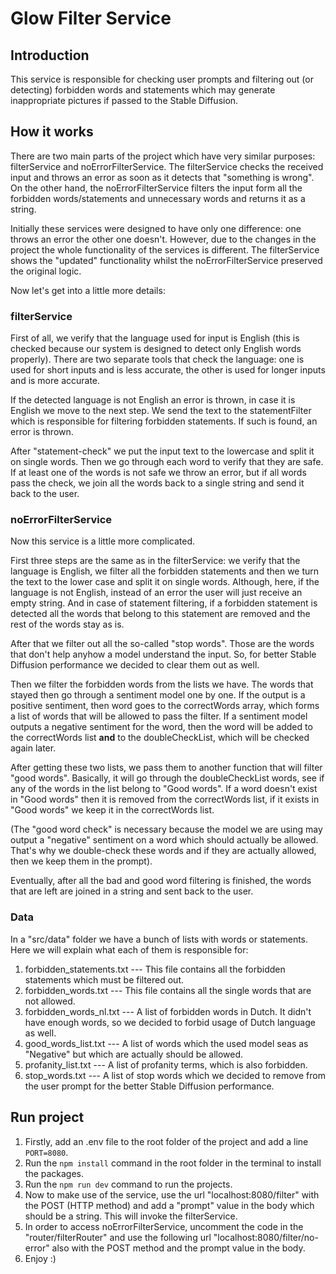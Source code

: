 # Glow Filter Service

## Introduction
This service is responsible for checking user prompts and filtering out (or detecting) forbidden words and statements which may generate inappropriate pictures if passed to the Stable Diffusion.

## How it works
There are two main parts of the project which have very similar purposes: filterService and noErrorFilterService. The filterService checks the received input and throws an error as soon as it detects that "something is wrong". On the other hand, the noErrorFilterService filters the input form all the forbidden words/statements and unnecessary words and returns it as a string.

Initially these services were designed to have only one difference: one throws an error the other one doesn't. However, due to the changes in the project the whole functionality of the services is different. The filterService shows the "updated" functionality whilst the noErrorFilterService preserved the original logic.  

Now let's get into a little more details:

### filterService
First of all, we verify that the language used for input is English (this is checked because our system is designed to detect only English words properly). There are two separate tools that check the language: one is used for short inputs and is less accurate, the other is used for longer inputs and is more accurate.

If the detected language is not English an error is thrown, in case it is English we move to the next step. We send the text to the statementFilter which is responsible for filtering forbidden statements. If such is found, an error is thrown.

After "statement-check" we put the input text to the lowercase and split it on single words. Then we go through each word to verify that they are safe. If at least one of the words is not safe we throw an error, but if all words pass the check, we join all the words back to a single string and send it back to the user.

### noErrorFilterService
Now this service is a little more complicated.

First three steps are the same as in the filterService: we verify that the language is English, we filter all the forbidden statements and then we turn the text to the lower case and split it on single words. Although, here, if the language is not English, instead of an error the user will just receive an empty string. And in case of statement filtering, if a forbidden statement is detected all the words that belong to this statement are removed and the rest of the words stay as is.

After that we filter out all the so-called "stop words". Those are the words that don't help anyhow a model understand the input. So, for better Stable Diffusion performance we decided to clear them out as well.

Then we filter the forbidden words from the lists we have. The words that stayed then go through a sentiment model one by one. If the output is a positive sentiment, then word goes to the correctWords array, which forms a list of words that will be allowed to pass the filter. If a sentiment model outputs a negative sentiment for the word, then the word will be added to the correctWords list **and** to the doubleCheckList, which will be checked again later.

After getting these two lists, we pass them to another function that will filter "good words". Basically, it will go through the doubleCheckList words, see if any of the words in the list belong to "Good words". If a word doesn't exist in "Good words" then it is removed from the correctWords list, if it exists in "Good words" we keep it in the correctWords list.

(The "good word check" is necessary because the model we are using may output a "negative" sentiment on a word which should actually be allowed. That's why we double-check these words and if they are actually allowed, then we keep them in the prompt).

Eventually, after all the bad and good word filtering is finished, the words that are left are joined in a string and sent back to the user.

### Data
In a "src/data" folder we have a bunch of lists with words or statements. Here we will explain what each of them is responsible for:

1. forbidden_statements.txt --- This file contains all the forbidden statements which must be filtered out.
2. forbidden_words.txt --- This file contains all the single words that are not allowed.
3. forbidden_words_nl.txt --- A list of forbidden words in Dutch. It didn't have enough words, so we decided to forbid usage of Dutch language as well.
4. good_words_list.txt --- A list of words which the used model seas as "Negative" but which are actually should be allowed.
5. profanity_list.txt --- A list of profanity terms, which is also forbidden.
6. stop_words.txt --- A list of stop words which we decided to remove from the user prompt for the better Stable Diffusion performance.

## Run project
1. Firstly, add an .env file to the root folder of the project and add a line `PORT=8080`.
2. Run the `npm install` command in the root folder in the terminal to install the packages.
3. Run the `npm run dev` command to run the projects.
4. Now to make use of the service, use the url "localhost:8080/filter" with the POST (HTTP method) and add a "prompt" value in the body which should be a string. This will invoke the filterService.
5. In order to access noErrorFilterService, uncomment the code in the "router/filterRouter" and use the following url "localhost:8080/filter/no-error" also with the POST method and the prompt value in the body.
6. Enjoy :)